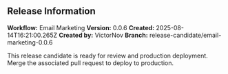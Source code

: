 ## Release Information

**Workflow:** Email Marketing
**Version:** 0.0.6
**Created:** 2025-08-14T16:21:00.265Z
**Created by:** VictorNov
**Branch:** release-candidate/email-marketing-0.0.6

This release candidate is ready for review and production deployment.
Merge the associated pull request to deploy to production.
